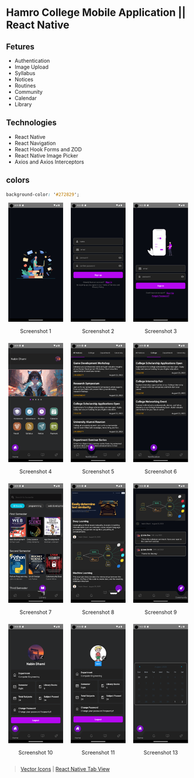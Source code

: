 # Hamro College Mobile Application || React Native

## Fetures

- Authentication
- Image Upload
- Syllabus
- Notices
- Routines
- Community
- Calendar
- Library

## Technologies

- React Native
- React Navigation
- React Hook Forms and ZOD
- React Native Image Picker
- Axios and Axios Interceptors

## colors

```css
background-color: '#272829';
```

<div style="display: grid; grid-template-columns: repeat(auto-fill, minmax(150px, 1fr)); gap: 10px; justify-items: center;">
    <div style="text-align: center;">
        <img src="screenshot/0.png" alt="Screenshot 1" width="150"/>
        <p>Screenshot 1</p>
    </div>
    <div style="text-align: center;">
        <img src="screenshot/1.png" alt="Screenshot 2" width="150"/>
        <p>Screenshot 2</p>
    </div>
    <div style="text-align: center;">
        <img src="screenshot/2.png" alt="Screenshot 3" width="150"/>
        <p>Screenshot 3</p>
    </div>
    <div style="text-align: center;">
        <img src="screenshot/3.png" alt="Screenshot 4" width="150"/>
        <p>Screenshot 4</p>
    </div>
    <div style="text-align: center;">
        <img src="screenshot/4.png" alt="Screenshot 5" width="150"/>
        <p>Screenshot 5</p>
    </div>
    <div style="text-align: center;">
        <img src="screenshot/5.png" alt="Screenshot 6" width="150"/>
        <p>Screenshot 6</p>
    </div>
    <div style="text-align: center;">
        <img src="screenshot/6.png" alt="Screenshot 7" width="150"/>
        <p>Screenshot 7</p>
    </div>
    <div style="text-align: center;">
        <img src="screenshot/7.png" alt="Screenshot 8" width="150"/>
        <p>Screenshot 8</p>
    </div>
    <div style="text-align: center;">
        <img src="screenshot/8.png" alt="Screenshot 9" width="150"/>
        <p>Screenshot 9</p>
    </div>
    <div style="text-align: center;">
        <img src="screenshot/9.png" alt="Screenshot 10" width="150"/>
        <p>Screenshot 10</p>
    </div>
    <div style="text-align: center;">
        <img src="screenshot/10.png" alt="Screenshot 11" width="150"/>
        <p>Screenshot 11</p>
    </div>
    <div style="text-align: center;">
        <img src="screenshot/13.png" alt="Screenshot 12" width="150"/>
        <p>Screenshot 13</p>
    </div>
</div>

> [Vector Icons](https://oblador.github.io/react-native-vector-icons/) |
> [React Native Tab View](https://reactnavigation.org/docs/tab-view)
